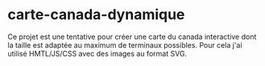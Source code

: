 # carte-canada-dynamique
Ce projet est une tentative pour créer une carte du canada interactive dont la taille est adaptée au maximum de terminaux possibles. Pour cela j'ai utilisé HMTL/JS/CSS avec des images au format SVG.
